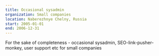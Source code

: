 ```yaml
---
title: Occasional sysadmin
organization: Small companies
location: Naberezhnye Chelny, Russia
start: 2005-01-01
end: 2006-12-31
---
```


For the sake of completeness - occasional sysadmin, SEO-link-pusher-monkey, user support etc for small companies

